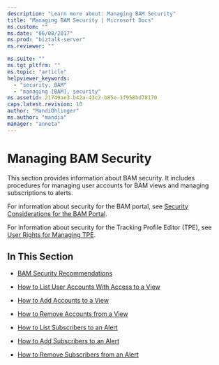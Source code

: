 ```yaml
---
description: "Learn more about: Managing BAM Security"
title: "Managing BAM Security | Microsoft Docs"
ms.custom: ""
ms.date: "06/08/2017"
ms.prod: "biztalk-server"
ms.reviewer: ""

ms.suite: ""
ms.tgt_pltfrm: ""
ms.topic: "article"
helpviewer_keywords: 
  - "security, BAM"
  - "managing [BAM], security"
ms.assetid: 21749ae3-b42a-43c2-b85e-1f958bd78170
caps.latest.revision: 10
author: "MandiOhlinger"
ms.author: "mandia"
manager: "anneta"
---
```

# Managing BAM Security
This section provides information about BAM security. It includes procedures for managing user accounts for BAM views and managing subscriptions to alerts.  
  
 For information about security for the BAM portal, see [Security Considerations for the BAM Portal](../core/security-considerations-for-the-bam-portal.md).  
  
 For information about security for the Tracking Profile Editor (TPE), see [User Rights for Managing TPE](../core/user-rights-for-managing-tpe.md).  
  
## In This Section  
  
-   [BAM Security Recommendations](../core/bam-security-recommendations.md)  
  
-   [How to List User Accounts With Access to a View](../core/how-to-list-user-accounts-with-access-to-a-view.md)  
  
-   [How to Add Accounts to a View](../core/how-to-add-accounts-to-a-view.md)  
  
-   [How to Remove Accounts from a View](../core/how-to-remove-accounts-from-a-view.md)  
  
-   [How to List Subscribers to an Alert](../core/how-to-list-subscribers-to-an-alert.md)  
  
-   [How to Add Subscribers to an Alert](../core/how-to-add-subscribers-to-an-alert.md)  
  
-   [How to Remove Subscribers from an Alert](../core/how-to-remove-subscribers-from-an-alert.md)
